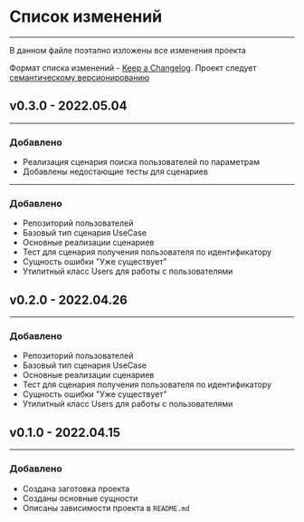 # Список изменений
___
В данном файле поэтапно изложены все изменения проекта

Формат списка изменений - [Keep a Changelog](https://keepachangelog.com/ru/1.0.0/). Проект следует [семантическому версионированию](https://semver.org/lang/ru/)

## v0.3.0 - 2022.05.04
___
### Добавлено

- Реализация сценария поиска пользователей по параметрам
- Добавлены недостающие тесты для сценариев
___
### Добавлено

- Репозиторий пользователей
- Базовый тип сценария UseCase
- Основные реализации сценариев
- Тест для сценария получения пользователя по идентификатору
- Сущность ошибки "Уже существует"
- Утилитный класс Users для работы с пользователями


## v0.2.0 - 2022.04.26
___
### Добавлено

- Репозиторий пользователей
- Базовый тип сценария UseCase
- Основные реализации сценариев
- Тест для сценария получения пользователя по идентификатору
- Сущность ошибки "Уже существует"
- Утилитный класс Users для работы с пользователями

## v0.1.0 - 2022.04.15
___
### Добавлено

- Создана заготовка проекта
- Созданы основные сущности
- Описаны зависимости проекта в `README.md`
